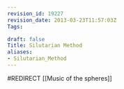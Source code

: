 ```yaml
---
revision_id: 19227
revision_date: 2013-03-23T11:57:03Z
Tags:

draft: false
Title: Silutarian Method
aliases:
- Silutarian_Method
---
```

#REDIRECT [[Music of the spheres]]